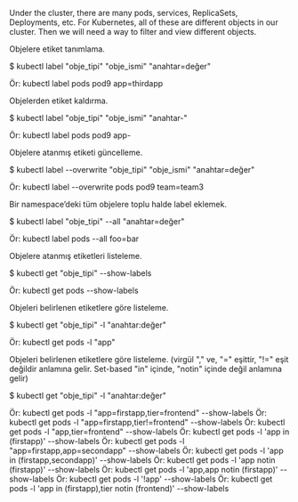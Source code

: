 Under the cluster, there are many pods, services, ReplicaSets, Deployments, etc. For Kubernetes, all of these are different objects in our cluster. Then we will need a way to filter and view different objects.

Objelere etiket tanımlama.

$ kubectl label "obje_tipi" "obje_ismi" "anahtar=değer"

Ör: kubectl label pods pod9 app=thirdapp

Objelerden etiket kaldırma.

$ kubectl label "obje_tipi" "obje_ismi" "anahtar-"

Ör: kubectl label pods pod9 app-

Objelere atanmış etiketi güncelleme.

$ kubectl label --overwrite "obje_tipi" "obje_ismi" "anahtar=değer"

Ör: kubectl label --overwrite pods pod9 team=team3

Bir namespace’deki tüm objelere toplu halde label eklemek.

$ kubectl label "obje_tipi" --all "anahtar=değer"

Ör: kubectl label pods --all foo=bar

Objelere atanmış etiketleri listeleme.

$ kubectl get "obje_tipi" --show-labels

Ör: kubectl get pods --show-labels

Objeleri belirlenen etiketlere göre listeleme.

$ kubectl get "obje_tipi" -l "anahtar:değer"

Ör: kubectl get pods -l "app"

Objeleri belirlenen etiketlere göre listeleme. (virgül "," ve, "=" eşittir, "!=" eşit değildir anlamına gelir. Set-based "in" içinde, "notin" içinde değil anlamına gelir)

$ kubectl get "obje_tipi" -l "anahtar:değer"

Ör: kubectl get pods -l "app=firstapp,tier=frontend" --show-labels
Ör: kubectl get pods -l "app=firstapp,tier!=frontend" --show-labels
Ör: kubectl get pods -l "app,tier=frontend" --show-labels
Ör: kubectl get pods -l 'app in (firstapp)' --show-labels
Ör: kubectl get pods -l "app=firstapp,app=secondapp" --show-labels
Ör: kubectl get pods -l 'app in (firstapp,secondapp)' --show-labels
Ör: kubectl get pods -l 'app notin (firstapp)' --show-labels
Ör: kubectl get pods -l 'app,app notin (firstapp)' --show-labels
Ör: kubectl get pods -l '!app' --show-labels
Ör: kubectl get pods -l 'app in (firstapp),tier notin (frontend)' --show-labels
